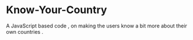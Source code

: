 # Know-Your-Country
A JavaScript based code , on making the users know a bit more about their own countries . 
